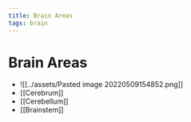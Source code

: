 ```yaml
---
title: Brain Areas
tags: brain
---
```


# Brain Areas
- ![[../assets/Pasted image 20220509154852.png]]
- [[Cerebrum]]
- [[Cerebellum]]
- [[Brainstem]]








